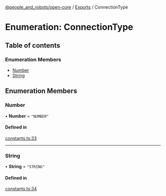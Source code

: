 [@people_and_robots/open-core](../README.md) / [Exports](../modules.md) / ConnectionType

# Enumeration: ConnectionType

## Table of contents

### Enumeration Members

- [Number](ConnectionType.md#number)
- [String](ConnectionType.md#string)

## Enumeration Members

### Number

• **Number** = ``"NUMBER"``

#### Defined in

[constants.ts:33](https://github.com/Wisc-HCI/open-vp/blob/c25824e2/packages/open-core/src/constants.ts#L33)

___

### String

• **String** = ``"STRING"``

#### Defined in

[constants.ts:34](https://github.com/Wisc-HCI/open-vp/blob/c25824e2/packages/open-core/src/constants.ts#L34)
